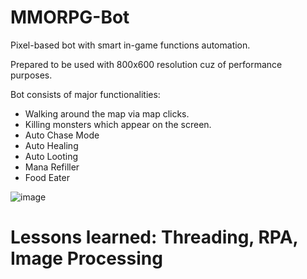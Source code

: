 # MMORPG-Bot

Pixel-based bot with smart in-game functions automation.

Prepared to be used with 800x600 resolution cuz of performance purposes. 

Bot consists of major functionalities:
- Walking around the map via map clicks.
- Killing monsters which appear on the screen.
- Auto Chase Mode
- Auto Healing
- Auto Looting
- Mana Refiller
- Food Eater

![image](https://user-images.githubusercontent.com/41207421/137011532-1b330a94-e2a4-4c24-aabf-9a09e721ebdf.png)

# Lessons learned: Threading, RPA, Image Processing

